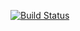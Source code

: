 [![Build Status](https://travis-ci.org/MartynaStrzempek/TravisTest.svg?branch=master)](https://travis-ci.org/MartynaStrzempek/TravisTest)
